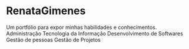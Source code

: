 # RenataGimenes
Um portfólio para expor minhas habilidades e conhecimentos.
Administração
Tecnologia da Informação
Desenvolvimento de Softwares
Gestão de pessoas
Gestão de Projetos
